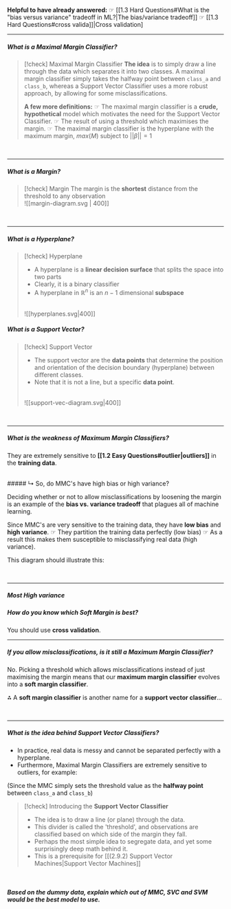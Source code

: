 **Helpful to have already answered:**
☞ [[1.3 Hard Questions#What is the "bias versus variance" tradeoff in ML?|The bias/variance tradeoff]]
☞ [[1.3 Hard Questions#cross valida]]|Cross validation]

---
##### What is a Maximal Margin Classifier?  

> [!check] Maximal Margin Classifier
> **The idea** is to simply draw a line through the data which separates it into two classes. A maximal margin classifier simply takes the halfway point between `class_a` and `class_b`, whereas a Support Vector Classifier uses a more robust approach, by allowing for some misclassifications. 
> 
> **A few more definitions:**
☞ The maximal margin classifier is a **crude, hypothetical** model which motivates the need for the Support Vector Classifier. 
☞ The result of using a threshold which maximises the margin.
☞ The maximal margin classifier is the hyperplane with the maximum margin, $max(M)$ subject to $||β||=1$

<br>

---
##### What is a Margin?

>[!check] Margin
> The margin is the **shortest** distance from the threshold to any observation
> <br>
> ![[margin-diagram.svg | 400]]

<br>

---
##### What is a Hyperplane? 

>[!check] Hyperplane
>- A hyperplane is a **linear decision surface** that splits the space into two parts
>- Clearly, it is a binary classifier
>- A hyperplane in $\mathbb{R}^n$ is an $n-1$ dimensional **subspace**
><br>
>![[hyperplanes.svg|400]]

##### What is a Support Vector? 

> [!check] Support Vector
> - The support vector are the **data points** that determine the position and orientation of the decision boundary (hyperplane) between different classes.
> - Note that it is not a line, but a specific **data point**.
> <br>
> ![[support-vec-diagram.svg|400]]

<br>

---

##### What is the weakness of Maximum Margin Classifiers? 

They are extremely sensitive to **[[1.2 Easy Questions#outlier|outliers]]** in the **training data**. 

<br>
##### ↳ So, do MMC's have high bias or high variance? 

Deciding whether or not to allow misclassifications by loosening the margin is an example of the **bias vs. variance tradeoff** that plagues all of machine learning. 

Since MMC's are very sensitive to the training data, they have **low bias** and **high variance**.
☞ They partition the training data perfectly (low bias)
☞ As a result this makes them susceptible to misclassifying real data (high variance).

This diagram should illustrate this: 

<br>

---
##### Most High variance

##### How do you know which Soft Margin is best? 

You should use **cross validation**. 

---

##### If you allow misclassifications, is it still a Maximum Margin Classifier? 

No. Picking a threshold which allows misclassifications instead of just maximising the margin means that our **maximum margin classifier** evolves into a **soft margin classifier**. 

⁂ A **soft margin classifier** is another name for a **support vector classifier**...


<br>

---
##### What is the idea behind Support Vector Classifiers? 

- In practice, real data is messy and cannot be separated perfectly with a hyperplane.
- Furthermore, Maximal Margin Classifiers are extremely sensitive to outliers, for example: 

(Since the MMC simply sets the threshold value as the **halfway point** between `class_a` and `class_b`)



> [!check] Introducing the **Support Vector Classifier**
> - The idea is to draw a line (or plane) through the data. 
> - This divider is called the 'threshold', and observations are classified based on which side of the margin they fall.
> - Perhaps the most simple idea to segregate data, and yet some surprisingly deep math behind it.
> - This is a prerequisite for [[(2.9.2) Support Vector Machines|Support Vector Machines]]

<br>




##### Based on the dummy data, explain which out of MMC, SVC and SVM would be the best model to use. 

